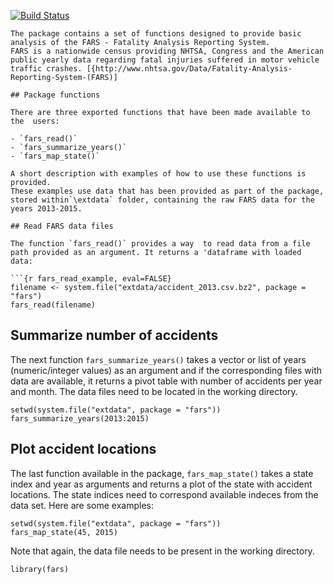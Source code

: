 [![Build Status](https://travis-ci.org/LeeJohnSalter/fars.svg?branch=master)](https://travis-ci.org/LeeJohnSalter/fars)

```This vignette gives a brief overview of the fars package functionality. 
The package contains a set of functions designed to provide basic analysis of the FARS - Fatality Analysis Reporting System. 
FARS is a nationwide census providing NHTSA, Congress and the American public yearly data regarding fatal injuries suffered in motor vehicle traffic crashes. [{http://www.nhtsa.gov/Data/Fatality-Analysis-Reporting-System-(FARS)]

## Package functions

There are three exported functions that have been made available to the  users:

- `fars_read()`
- `fars_summarize_years()`
- `fars_map_state()`

A short description with examples of how to use these functions is provided. 
These examples use data that has been provided as part of the package, stored within`\extdata` folder, containing the raw FARS data for the years 2013-2015.

## Read FARS data files

The function `fars_read()` provides a way  to read data from a file path provided as an argument. It returns a 'dataframe with loaded data:

```{r fars_read_example, eval=FALSE}
filename <- system.file("extdata/accident_2013.csv.bz2", package = "fars")
fars_read(filename)
```

## Summarize number of accidents

The next function `fars_summarize_years()` takes a vector or list of years (numeric/integer values) as an argument and if the corresponding files with data are available, it returns a pivot table with number of accidents per year and month. The data files need to be located in the working directory.
```{r fars_summarize_years_example ,eval=FALSE}
setwd(system.file("extdata", package = "fars"))
fars_summarize_years(2013:2015)
```

## Plot accident locations

The last function available in the package, `fars_map_state()` takes a state index and year as arguments and returns a plot of the state with accident locations. The state indices need to correspond available indeces from the data set. Here are some examples:

```{r  Example of fars_map_state ,eval=FALSE}
setwd(system.file("extdata", package = "fars"))
fars_map_state(45, 2015)
```

Note that again, the data file needs to be present in the working directory. 

```{r setup ,eval=FALSE}
library(fars)
```
